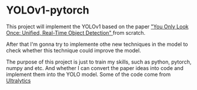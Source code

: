 # YOLOv1-pytorch
This project will implement the YOLOv1 based on the paper ["You Only Look Once: Unified, Real-Time Object Detection" ]() from scratch. 

After that I'm gonna try to implemente othe new techniques in the model to check whether this technique could improve the model.

The purpose of this project is just to train my skills, such as python, pytorch, numpy and etc. And whether I can convert the paper ideas into code and implement them into the YOLO model.
Some of the code come from [Ultralytics](https://github.com/ultralytics/yolov3)
